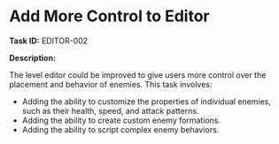 # Add More Control to Editor

**Task ID:** EDITOR-002

**Description:**

The level editor could be improved to give users more control over the placement and behavior of enemies. This task involves:

- Adding the ability to customize the properties of individual enemies, such as their health, speed, and attack patterns.
- Adding the ability to create custom enemy formations.
- Adding the ability to script complex enemy behaviors.
